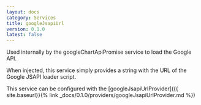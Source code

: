```yaml
---
layout: docs
category: Services
title: googleJsapiUrl
version: 0.1.0
latest: false
---
```


Used internally by the googleChartApiPromise service to load the Google API.

When injected, this service simply provides a string with the URL of the Google
JSAPI loader script.

This service can be configured with the [googleJsapiUrlProvider]({{ site.baseurl}}{% link _docs/0.1.0/providers/googleJsapiUrlProvider.md %})
